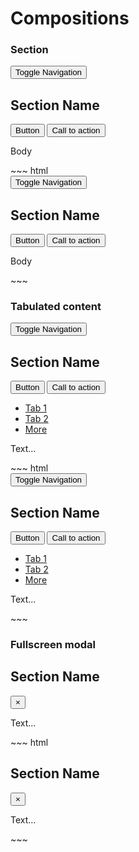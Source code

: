 # Compositions

<div class="example">
  <div class="sheet-header">
    <h3 id="compositions-example-section">Section</h3>
  </div>

  <div class="bs-example bs-sheet bs-example-composition-body" data-example-id="compositions-example-section">
    <nav class="navbar navbar-default navbar-fixed-top" role="navigation">
      <div class="container-fluid">
        <div class="navbar-header">
          <button type="button" class="navbar-toggle navbar-toggle-context"
                  data-toggle="collapse" data-target=".navbar-top-collapse">
            <span class="sr-only">Toggle Navigation</span>
            <span class="icon-bar"></span>
            <span class="icon-bar"></span>
            <span class="icon-bar"></span>
          </button>
          <div class="navbar-brand-container">
            <span class="navbar-brand">
              <h1><i class="fa fa-star"></i> Section Name</h1>
            </span>
          </div>
        </div>
        <div class="collapse navbar-collapse navbar-top-collapse">
          <div class="navbar-right">
            <button class="btn btn-secondary navbar-btn" type="button">Button</button>
            <button class="btn btn-primary navbar-btn" type="button">Call to action</button>
          </div>
        </div>
      </div>
    </nav>
    <section class="main-content">
      <div class="sheet">
        <p>Body</p>
      </div>
    </section>
  </div>
</div>
~~~ html
<nav class="navbar navbar-default navbar-fixed-top" role="navigation">
  <div class="container-fluid">
    <div class="navbar-header">
      <button type="button" class="navbar-toggle navbar-toggle-context"
              data-toggle="collapse" data-target=".navbar-top-collapse">
        <span class="sr-only">Toggle Navigation</span>
        <span class="icon-bar"></span>
        <span class="icon-bar"></span>
        <span class="icon-bar"></span>
      </button>
      <div class="navbar-brand-container">
        <span class="navbar-brand">
          <h1><i class="fa fa-star"></i> Section Name</h1>
        </span>
      </div>
    </div>
    <div class="collapse navbar-collapse navbar-top-collapse">
      <div class="navbar-right">
        <button class="btn btn-secondary navbar-btn" type="button">Button</button>
        <button class="btn btn-primary navbar-btn" type="button">Call to action</button>
      </div>
    </div>
  </div>
</nav>
<section class="main-content">
  <div class="sheet">
    <p>Body</p>
  </div>
</section>
~~~

<div class="example">
  <div class="sheet-header">
    <h3 id="compositions-example-tabulated-content">Tabulated content</h3>
  </div>

  <div class="bs-example bs-sheet bs-example-composition-body" data-example-id="compositions-example-tabulated-content">
    <nav class="navbar navbar-default navbar-fixed-top" role="navigation">
      <div class="container-fluid">
        <div class="navbar-header">
          <button type="button" class="navbar-toggle navbar-toggle-context"
                  data-toggle="collapse" data-target=".navbar-top-collapse">
            <span class="sr-only">Toggle Navigation</span>
            <span class="icon-bar"></span>
            <span class="icon-bar"></span>
            <span class="icon-bar"></span>
          </button>
          <div class="navbar-brand-container">
            <span class="navbar-brand">
              <h1><i class="fa fa-star"></i> Section Name</h1>
            </span>
          </div>
        </div>
        <div class="collapse navbar-collapse navbar-top-collapse">
          <div class="navbar-right">
            <button class="btn btn-secondary navbar-btn" type="button">Button</button>
            <button class="btn btn-primary navbar-btn" type="button">Call to action</button>
          </div>
        </div>
      </div>
    </nav>
    <section class="main-content">
      <div class="sheet">
        <ul class="nav nav-tabs" data-toggle="stackable" data-target=".stackable-dropdown">
          <li class="active"><a href="#">Tab 1</a></li>
          <li><a href="#">Tab 2</a></li>
          <li class="dropdown pull-right stackable-dropdown">
            <a class="dropdown-toggle" data-toggle="dropdown" href="#">
              More <span class="caret"></span>
            </a>
            <ul class="dropdown-menu">
            </ul>
          </li>
        </ul>
        <div>
          <p>Text...</p>
        </div>
      </div>
    </section>
  </div>
</div>
~~~ html
<nav class="navbar navbar-default navbar-fixed-top" role="navigation">
  <div class="container-fluid">
    <div class="navbar-header">
      <button type="button" class="navbar-toggle navbar-toggle-context"
              data-toggle="collapse" data-target=".navbar-top-collapse">
        <span class="sr-only">Toggle Navigation</span>
        <span class="icon-bar"></span>
        <span class="icon-bar"></span>
        <span class="icon-bar"></span>
      </button>
      <div class="navbar-brand-container">
        <span class="navbar-brand">
          <h1><i class="fa fa-star"></i> Section Name</h1>
        </span>
      </div>
    </div>
    <div class="collapse navbar-collapse navbar-top-collapse">
      <div class="navbar-right">
        <button class="btn btn-secondary navbar-btn" type="button">Button</button>
        <button class="btn btn-primary navbar-btn" type="button">Call to action</button>
      </div>
    </div>
  </div>
</nav>
<section class="main-content">
  <div class="sheet">
    <ul class="nav nav-tabs" data-toggle="stackable" data-target=".stackable-dropdown">
      <li class="active"><a href="#">Tab 1</a></li>
      <li><a href="#">Tab 2</a></li>
      <li class="dropdown pull-right stackable-dropdown">
        <a class="dropdown-toggle" data-toggle="dropdown" href="#">
          More <span class="caret"></span>
        </a>
        <ul class="dropdown-menu">
        </ul>
      </li>
    </ul>
    <div>
      <p>Text...</p>
    </div>
  </div>
</section>
~~~

<div class="example">
  <div class="sheet-header">
    <h3 id="compositions-example-fullscreen-modal">Fullscreen modal</h3>
  </div>

  <div class="bs-example bs-sheet bs-example-composition-body" data-example-id="compositions-example-fullscreen-modal">
    <nav class="navbar navbar-default navbar-fixed-top" role="navigation">
      <div class="container-fluid">
        <div class="navbar-header">
          <div class="navbar-brand-container">
            <span class="navbar-brand">
              <h1><i class="fa fa-star"></i> Section Name</h1>
            </span>
          </div>
        </div>
        <div class="navbar-right">
          <button class="btn btn-sm btn-secondary-inverse btn-round navbar-btn" type="button">
            <span>&times;</span>
          </button>
        </div>
      </div>
    </nav>
    <section class="main-content">
      <div class="sheet sheet-fullscreen">
        <p>Text...</p>
      </div>
    </section>
  </div>
</div>
~~~ html
<nav class="navbar navbar-default navbar-fixed-top" role="navigation">
  <div class="container-fluid">
    <div class="navbar-header">
      <div class="navbar-brand-container">
        <span class="navbar-brand">
          <h1><i class="fa fa-star"></i> Section Name</h1>
        </span>
      </div>
    </div>
    <div class="navbar-right">
      <button class="btn btn-sm btn-secondary-inverse btn-round navbar-btn" type="button">
        <span>&times;</span>
      </button>
    </div>
  </div>
</nav>
<section class="main-content">
  <div class="sheet sheet-fullscreen">
    <p>Text...</p>
  </div>
</section>
~~~